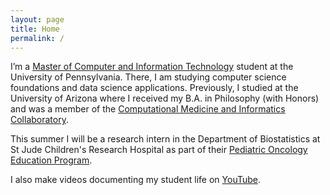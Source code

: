 ```yaml
---
layout: page
title: Home
permalink: /
---
```


I’m a [Master of Computer and Information Technology](https://onlinelearning.seas.upenn.edu/mcit/) student at the University of Pennsylvania. There, I am studying computer science foundations and data science applications. Previously, I studied at the University of Arizona where I received my B.A. in Philosophy (with Honors) and was a member of the [Computational Medicine and Informatics Collaboratory](https://com-in.collab.arizona.edu/).

This summer I will be a research intern in the Department of Biostatistics at St Jude Children's Research Hospital as part of their [Pediatric Oncology Education Program](https://www.stjude.org/education-training/predoctoral-training/internships/pediatric-oncology-education-poe-program.html).

I also make videos documenting my student life on [YouTube](http://www.youtube.com/c/cedricvicera).
